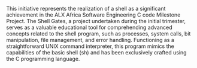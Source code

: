 This initiative represents the realization of a shell as a significant achievement in the ALX Africa Software Engineering C code Milestone Project. The Shell Gates, a project undertaken during the initial trimester, serves as a valuable educational tool for comprehending advanced concepts related to the shell program, such as processes, system calls, bit manipulation, file management, and error handling. Functioning as a straightforward UNIX command interpreter, this program mimics the capabilities of the basic shell (sh) and has been exclusively crafted using the C programming language.






